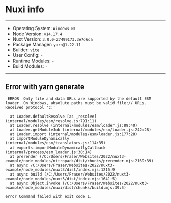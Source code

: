# Nuxi info

------------------------------
- Operating System: `Windows_NT`
- Node Version:     `v14.17.4`
- Nuxt Version:     `3.0.0-27499173.3e7d6da`
- Package Manager:  `yarn@1.22.11`
- Builder:          `vite`
- User Config:      `-`
- Runtime Modules:  `-`
- Build Modules:    `-`
------------------------------

## Error with yarn generate
```
 ERROR  Only file and data URLs are supported by the default ESM loader. On Windows, absolute paths must be valid file:// URLs. Received protocol 'c:'

  at Loader.defaultResolve [as _resolve] (internal/modules/esm/resolve.js:791:11)
  at Loader.resolve (internal/modules/esm/loader.js:89:40)
  at Loader.getModuleJob (internal/modules/esm/loader.js:242:28)
  at Loader.import (internal/modules/esm/loader.js:177:28)
  at importModuleDynamically (internal/modules/esm/translators.js:114:35)
  at exports.importModuleDynamicallyCallback (internal/process/esm_loader.js:30:14)       
  at prerender (/C:/Users/Fraser/Websites/2022/nuxt3-example/node_modules/nitropack/dist/chunks/prerender.mjs:2169:39)
  at async /C:/Users/Fraser/Websites/2022/nuxt3-example/node_modules/nuxt3/dist/index.mjs:1215:9
  at async build (/C:/Users/Fraser/Websites/2022/nuxt3-example/node_modules/nuxt3/dist/index.mjs:1641:5)
  at async Object.invoke (/C:/Users/Fraser/Websites/2022/nuxt3-example/node_modules/nuxi/dist/chunks/build.mjs:39:5)

error Command failed with exit code 1.
```
